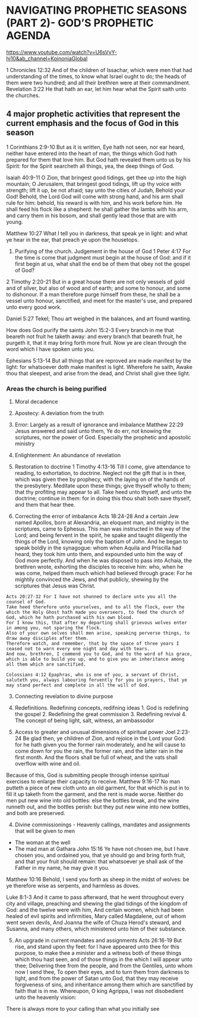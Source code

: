 # NAVIGATING PROPHETIC SEASONS (PART 2)- GOD’S PROPHETIC AGENDA
https://www.youtube.com/watch?v=U6sVyY-hj10&ab_channel=KoinoniaGlobal

1 Chronicles 12:32 And of the children of Issachar, which were men that had understanding of the times, to know what Israel ought to do; the heads of them were two hundred; and all their brethren were at their commandment.
Revelation 3:22 He that hath an ear, let him hear what the Spirit saith unto the churches.

## 4 major prophetic activities that represent the current emphasis and the focus of God in this season
1 Corinthians 2:9-10 But as it is written, Eye hath not seen, nor ear heard, neither have entered into the heart of man, the things which God hath prepared for them that love him.
But God hath revealed them unto us by his Spirit: for the Spirit searcheth all things, yea, the deep things of God.

Isaiah 40:9-11 O Zion, that bringest good tidings, get thee up into the high mountain; O Jerusalem, that bringest good tidings, lift up thy voice with strength; lift it up, be not afraid; say unto the cities of Judah, Behold your God!
Behold, the Lord God will come with strong hand, and his arm shall rule for him: behold, his reward is with him, and his work before him.
He shall feed his flock like a shepherd: he shall gather the lambs with his arm, and carry them in his bosom, and shall gently lead those that are with young.

Matthew 10:27 What I tell you in darkness, that speak ye in light: and what ye hear in the ear, that preach ye upon the housetops.

1. Purifying of the church. Judgement in the house of God
  1 Peter 4:17 For the time is come that judgment must begin at the house of God: and if it first begin at us, what shall the end be of them that obey not the gospel of God?

  2 Timothy 2:20-21 But in a great house there are not only vessels of gold and of silver, but also of wood and of earth; and some to honour, and some to dishonour.
  If a man therefore purge himself from these, he shall be a vessel unto honour, sanctified, and meet for the master's use, and prepared unto every good work.

  Daniel 5:27 Tekel; Thou art weighed in the balances, and art found wanting.

  How does God purify the saints
  John 15:2-3 Every branch in me that beareth not fruit he taketh away: and every branch that beareth fruit, he purgeth it, that it may bring forth more fruit.
  Now ye are clean through the word which I have spoken unto you.

  Ephesians 5:13-14 But all things that are reproved are made manifest by the light: for whatsoever doth make manifest is light.
  Wherefore he saith, Awake thou that sleepest, and arise from the dead, and Christ shall give thee light.

  ### Areas the church is being purified
  1. Moral decadence
  2. Apostecy: A deviation from the truth
  3. Error: Largely as a result of ignorance and imbalance
    Matthew 22:29 Jesus answered and said unto them, Ye do err, not knowing the scriptures, nor the power of God.
  Especially the prophetic and apostolic ministry

2. Enlightenment: An abundance of revelation
  1. Restoration to doctrine
    1 Timothy 4:13-16 Till I come, give attendance to reading, to exhortation, to doctrine.
    Neglect not the gift that is in thee, which was given thee by prophecy, with the laying on of the hands of the presbytery.
    Meditate upon these things; give thyself wholly to them; that thy profiting may appear to all.
    Take heed unto thyself, and unto the doctrine; continue in them: for in doing this thou shalt both save thyself, and them that hear thee.

  2. Correcting the error of imbalance
    Acts 18:24-28 And a certain Jew named Apollos, born at Alexandria, an eloquent man, and mighty in the scriptures, came to Ephesus.
    This man was instructed in the way of the Lord; and being fervent in the spirit, he spake and taught diligently the things of the Lord, knowing only the baptism of John.
    And he began to speak boldly in the synagogue: whom when Aquila and Priscilla had heard, they took him unto them, and expounded unto him the way of God more perfectly.
    And when he was disposed to pass into Achaia, the brethren wrote, exhorting the disciples to receive him: who, when he was come, helped them much which had believed through grace:
    For he mightily convinced the Jews, and that publicly, shewing by the scriptures that Jesus was Christ.

    Acts 20:27-32 For I have not shunned to declare unto you all the counsel of God.
    Take heed therefore unto yourselves, and to all the flock, over the which the Holy Ghost hath made you overseers, to feed the church of God, which he hath purchased with his own blood.
    For I know this, that after my departing shall grievous wolves enter in among you, not sparing the flock.
    Also of your own selves shall men arise, speaking perverse things, to draw away disciples after them.
    Therefore watch, and remember, that by the space of three years I ceased not to warn every one night and day with tears.
    And now, brethren, I commend you to God, and to the word of his grace, which is able to build you up, and to give you an inheritance among all them which are sanctified.

    Colossians 4:12 Epaphras, who is one of you, a servant of Christ, saluteth you, always labouring fervently for you in prayers, that ye may stand perfect and complete in all the will of God.

  3. Connecting revelation to divine purpose

  4. Redefinitions. Redefining concepts, redifning ideas
    1. God is redefining the gospel
    2. Redefining the great commission
    3. Redefining revival
    4. The concept of being light, salt, witness, an ambassodor

3. Access to greater and unusual dimensions of spiritual power
  Joel 2:23-24 Be glad then, ye children of Zion, and rejoice in the Lord your God: for he hath given you the former rain moderately, and he will cause to come down for you the rain, the former rain, and the latter rain in the first month.
  And the floors shall be full of wheat, and the vats shall overflow with wine and oil.

  Because of this, God is submitting people through intense spiritual exercises to enlarge their capacity to receive.
  Matthew 9:16-17 No man putteth a piece of new cloth unto an old garment, for that which is put in to fill it up taketh from the garment, and the rent is made worse.
  Neither do men put new wine into old bottles: else the bottles break, and the wine runneth out, and the bottles perish: but they put new wine into new bottles, and both are preserved.

4. Divine commissionings - Heavenly callings, mandates and assignments that will be given to men
  - The woman at the well
  - The mad man at Gathara
  John 15:16 Ye have not chosen me, but I have chosen you, and ordained you, that ye should go and bring forth fruit, and that your fruit should remain: that whatsoever ye shall ask of the Father in my name, he may give it you.

  Matthew 10:16 Behold, I send you forth as sheep in the midst of wolves: be ye therefore wise as serpents, and harmless as doves.

  Luke 8:1-3 And it came to pass afterward, that he went throughout every city and village, preaching and shewing the glad tidings of the kingdom of God: and the twelve were with him,
  And certain women, which had been healed of evil spirits and infirmities, Mary called Magdalene, out of whom went seven devils,
  And Joanna the wife of Chuza Herod's steward, and Susanna, and many others, which ministered unto him of their substance.

5. An upgrade in current mandates and assignments
  Acts 26:16-19 But rise, and stand upon thy feet: for I have appeared unto thee for this purpose, to make thee a minister and a witness both of these things which thou hast seen, and of those things in the which I will appear unto thee;
  Delivering thee from the people, and from the Gentiles, unto whom now I send thee,
  To open their eyes, and to turn them from darkness to light, and from the power of Satan unto God, that they may receive forgiveness of sins, and inheritance among them which are sanctified by faith that is in me.
  Whereupon, O king Agrippa, I was not disobedient unto the heavenly vision:

  There is always more to your calling than what you initially see
